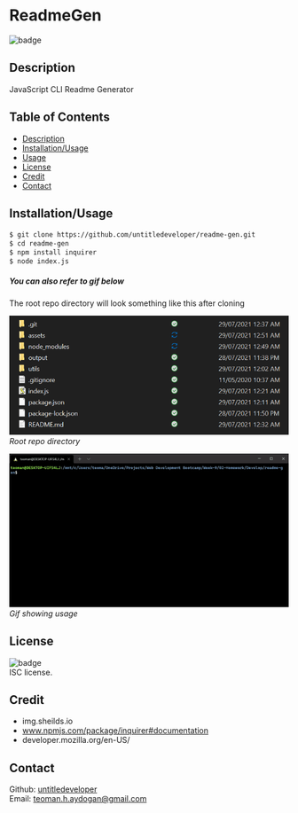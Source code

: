 
# ReadmeGen
  
![badge](https://img.shields.io/badge/license-ISC-brightgreen)<br>

## Description
JavaScript CLI Readme Generator

## Table of Contents
* [Description](#description)
* [Installation/Usage](#installation/usage)
* [Usage](#usage)
* [License](#license)
* [Credit](#credit)
* [Contact](#contact)

## Installation/Usage
```
$ git clone https://github.com/untitledeveloper/readme-gen.git
$ cd readme-gen
$ npm install inquirer
$ node index.js
```

##### *You can also refer to gif below*

The root repo directory will look something like this after cloning

![alt text](./assets/directory.png "Root repo directory") <br>
*Root repo directory* <br>

![alt text](./assets/usage.gif "How to terminal") <br>
*Gif showing usage* <br>

## License
![badge](https://img.shields.io/badge/license-ISC-brightgreen)
<br>
ISC license. 

## Credit
* img.sheilds.io 
* www.npmjs.com/package/inquirer#documentation
* developer.mozilla.org/en-US/


## Contact

Github: [untitledeveloper](https://github.com/untitledeveloper)<br>
Email: teoman.h.aydogan@gmail.com<br>
    